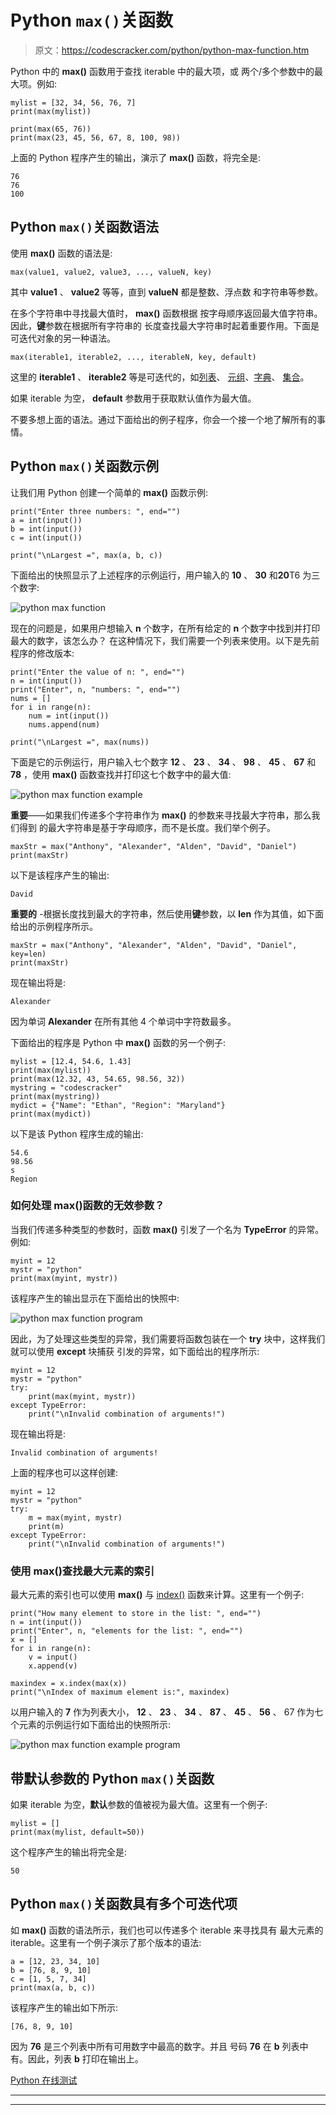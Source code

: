 # Python `max()`关函数

> 原文：<https://codescracker.com/python/python-max-function.htm>

Python 中的 **max()** 函数用于查找 iterable 中的最大项，或 两个/多个参数中的最大项。例如:

```
mylist = [32, 34, 56, 76, 7]
print(max(mylist))

print(max(65, 76))
print(max(23, 45, 56, 67, 8, 100, 98))
```

上面的 Python 程序产生的输出，演示了 **max()** 函数，将完全是:

```
76
76
100
```

## Python `max()`关函数语法

使用 **max()** 函数的语法是:

```
max(value1, value2, value3, ..., valueN, key)
```

其中 **value1** 、 **value2** 等等，直到 **valueN** 都是整数、浮点数 和字符串等参数。

在多个字符串中寻找最大值时， **max()** 函数根据 按字母顺序返回最大值字符串。因此，**键**参数在根据所有字符串的 长度查找最大字符串时起着重要作用。下面是可迭代对象的另一种语法。

```
max(iterable1, iterable2, ..., iterableN, key, default)
```

这里的 **iterable1** 、 **iterable2** 等是可迭代的，如[列表](/python/python-lists.htm)、 [元组](/python/python-tuples.htm)、[字典](/python/python-dictionary.htm)、 [集合](/python/python-set.htm)。

如果 iterable 为空， **default** 参数用于获取默认值作为最大值。

不要多想上面的语法。通过下面给出的例子程序，你会一个接一个地了解所有的事情。

## Python `max()`关函数示例

让我们用 Python 创建一个简单的 **max()** 函数示例:

```
print("Enter three numbers: ", end="")
a = int(input())
b = int(input())
c = int(input())

print("\nLargest =", max(a, b, c))
```

下面给出的快照显示了上述程序的示例运行，用户输入的 **10** 、 **30** 和**20**T6 为三个数字:

![python max function](img/20b082b51bd0a888bdacf2e6017c6f6f.png)

现在的问题是，如果用户想输入 **n** 个数字，在所有给定的 **n** 个数字中找到并打印最大的数字，该怎么办？
在这种情况下，我们需要一个列表来使用。以下是先前程序的修改版本:

```
print("Enter the value of n: ", end="")
n = int(input())
print("Enter", n, "numbers: ", end="")
nums = []
for i in range(n):
    num = int(input())
    nums.append(num)

print("\nLargest =", max(nums))
```

下面是它的示例运行，用户输入七个数字 **12** 、 **23** 、 **34** 、 **98** 、 **45** 、 **67** 和 **78** ，使用 **max()** 函数查找并打印这七个数字中的最大值:

![python max function example](img/df182e66aee04a3ff6e579cd52145fdb.png)

**重要**——如果我们传递多个字符串作为 **max()** 的参数来寻找最大字符串，那么我们得到 的最大字符串是基于字母顺序，而不是长度。我们举个例子。

```
maxStr = max("Anthony", "Alexander", "Alden", "David", "Daniel")
print(maxStr)
```

以下是该程序产生的输出:

```
David
```

**重要的** -根据长度找到最大的字符串，然后使用**键**参数，以 **len** 作为其值，如下面给出的示例程序所示。

```
maxStr = max("Anthony", "Alexander", "Alden", "David", "Daniel", key=len)
print(maxStr)
```

现在输出将是:

```
Alexander
```

因为单词 **Alexander** 在所有其他 4 个单词中字符数最多。

下面给出的程序是 Python 中 **max()** 函数的另一个例子:

```
mylist = [12.4, 54.6, 1.43]
print(max(mylist))
print(max(12.32, 43, 54.65, 98.56, 32))
mystring = "codescracker"
print(max(mystring))
mydict = {"Name": "Ethan", "Region": "Maryland"}
print(max(mydict))
```

以下是该 Python 程序生成的输出:

```
54.6
98.56
s
Region
```

### 如何处理 max()函数的无效参数？

当我们传递多种类型的参数时，函数 **max()** 引发了一个名为 **TypeError** 的异常。 例如:

```
myint = 12
mystr = "python"
print(max(myint, mystr))
```

该程序产生的输出显示在下面给出的快照中:

![python max function program](img/88e83efc322e5d3e7c7dfbc20fe76850.png)

因此，为了处理这些类型的异常，我们需要将函数包装在一个 **try** 块中，这样我们就可以使用 **except** 块捕获 引发的异常，如下面给出的程序所示:

```
myint = 12
mystr = "python"
try:
    print(max(myint, mystr))
except TypeError:
    print("\nInvalid combination of arguments!")
```

现在输出将是:

```
Invalid combination of arguments!
```

上面的程序也可以这样创建:

```
myint = 12
mystr = "python"
try:
    m = max(myint, mystr)
    print(m)
except TypeError:
    print("\nInvalid combination of arguments!")
```

### 使用 max()查找最大元素的索引

最大元素的索引也可以使用 **max()** 与 [index()](/python/python-index-function.htm) 函数来计算。这里有一个例子:

```
print("How many element to store in the list: ", end="")
n = int(input())
print("Enter", n, "elements for the list: ", end="")
x = []
for i in range(n):
    v = input()
    x.append(v)

maxindex = x.index(max(x))
print("\nIndex of maximum element is:", maxindex)
```

以用户输入的 **7** 作为列表大小， **12** 、 **23** 、 **34** 、 **87** 、 **45** 、 **56** 、 67 作为七个元素的示例运行如下面给出的快照所示:

![python max function example program](img/87c3fac95ef2eb2b1b7f7c6a9a1603c7.png)

## 带默认参数的 Python `max()`关函数

如果 iterable 为空，**默认**参数的值被视为最大值。这里有一个例子:

```
mylist = []
print(max(mylist, default=50))
```

这个程序产生的输出将完全是:

```
50
```

## Python `max()`关函数具有多个可迭代项

如 **max()** 函数的语法所示，我们也可以传递多个 iterable 来寻找具有 最大元素的 iterable。这里有一个例子演示了那个版本的语法:

```
a = [12, 23, 34, 10]
b = [76, 8, 9, 10]
c = [1, 5, 7, 34]
print(max(a, b, c))
```

该程序产生的输出如下所示:

```
[76, 8, 9, 10]
```

因为 **76** 是三个列表中所有可用数字中最高的数字。并且 号码 **76** 在 **b** 列表中有。因此，列表 **b** 打印在输出上。

[Python 在线测试](/exam/showtest.php?subid=10)

* * *

* * *